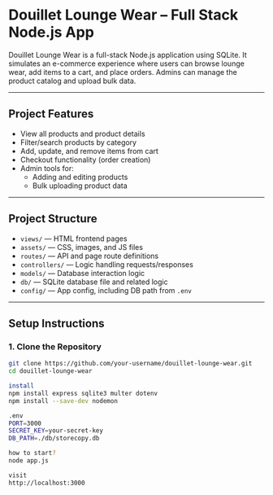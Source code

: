 # Douillet Lounge Wear – Full Stack Node.js App

Douillet Lounge Wear is a full-stack Node.js application using SQLite. It simulates an e-commerce experience where users can browse lounge wear, add items to a cart, and place orders. Admins can manage the product catalog and upload bulk data.

---

## Project Features

- View all products and product details  
- Filter/search products by category  
- Add, update, and remove items from cart  
- Checkout functionality (order creation)  
- Admin tools for:  
  - Adding and editing products  
  - Bulk uploading product data  

---

## Project Structure

- `views/` — HTML frontend pages  
- `assets/` — CSS, images, and JS files  
- `routes/` — API and page route definitions  
- `controllers/` — Logic handling requests/responses  
- `models/` — Database interaction logic  
- `db/` — SQLite database file and related logic  
- `config/` — App config, including DB path from `.env`  

---

## Setup Instructions

### 1. Clone the Repository

```bash
git clone https://github.com/your-username/douillet-lounge-wear.git
cd douillet-lounge-wear

install
npm install express sqlite3 multer dotenv
npm install --save-dev nodemon

.env
PORT=3000
SECRET_KEY=your-secret-key
DB_PATH=./db/storecopy.db

how to start? 
node app.js

visit
http://localhost:3000
